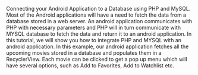Connecting your Android Application to a Database using PHP and MySQL. Most of the Android applications will have a need to fetch the data from a database stored in a web server. An android application communicates with PHP with necessary parameters and PHP will in turn communicate with MYSQL database to fetch the data and return it to an android application. In this tutorial, we will show you how to integrate PHP and MYSQL with an android application. In this example, our android application fetches all the upcoming movies stored in a database and populates them in a RecyclerView. Each movie can be clicked to get a pop up menu which will have several options, such as Add to Favorites, Add to Watchlist etc.
